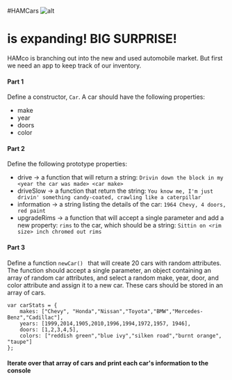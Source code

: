 #HAMCars
![alt](http://www.marcellusonmainstreet.org/uploads/businesses/logos/1c6cd25a-ebbb-4213-9c30-135e16cbc7a6.jpg)
# is expanding! **BIG SURPRISE!**

HAMco is branching out into the new and used automobile market. But first we need an app to keep track of our inventory.

#### Part 1
Define a constructor, `Car`. A car should have the following properties:

- make
- year
- doors
- color

#### Part 2
Define the following prototype properties:

- drive -> a function that will return a string: `Drivin down the block in my <year the car was made> <car make>`
- driveSlow -> a function that return the string: `You know me, I'm just drivin' something candy-coated, crawling like a caterpillar`
- information -> a string listing the details of the car: `1964 Chevy, 4 doors, red paint`
- upgradeRims -> a function that will accept a single parameter and add a new property: `rims` to the car, which should be a string: `Sittin on <rim size> inch chromed out rims`

#### Part 3
Define a function `newCar()	` that will create 20 cars with random attributes. The function should accept a single parameter, an object containing an array of random car attributes, and select a random make, year, door, and color attribute and assign it to a new car. These cars should be stored in an array of cars.

```
var carStats = {
	makes: ["Chevy", "Honda","Nissan","Toyota","BMW","Mercedes-Benz","Cadillac"],
	years: [1999,2014,1905,2010,1996,1994,1972,1957, 1946],
	doors: [1,2,3,4,5],
	colors: ["reddish green","blue ivy","silken road","burnt orange", "taupe"]
};	
```

#### Iterate over that array of cars and print each car's information to the console